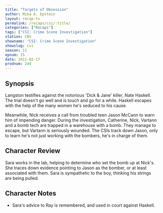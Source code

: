 ```yaml
---
title: "Targets of Obsession"
author: Mika A. Epstein
layout: recap-tv
permalink: /recaps/csi/:title/
categories: ["Recaps"]
tags: ["CSI: Crime Scene Investigation"]
station: CBS
showname: "CSI: Crime Scene Investigation"
showslug: csi
season: 11
epnum: 15  
date: 2011-02-17
prodnum: 244  
---
```


## Synopsis

Langston testifies against the notorious 'Dick & Jane' killer, Nate Haskell.  The trial doesn't go well and is touch and go for a while. Haskell escapes with the help of the many women he's seduced to his cause.

Meanwhile, Nick receives a call from troubled teen Jason McCann  to warn him of impending danger. During the investigation, Catherine, Nick, Vartann and a bomb tech are trapped in a warehouse with a bomb. They manage to escape, but Vartann is seriously wounded. The CSIs track down Jason, only to learn he's not just working with the bombers, he's in charge of them.

## Character Review

Sara works in the lab, helping to determine who set the bomb up at Nick's. She traces down evidence pointing to Jason as the bomber, or at least associated with them. Sara is sympathetic to the boy, thinking his strings are being pulled.

## Character Notes

* Sara's advice to Ray is remembered, and used in court against Haskell.
